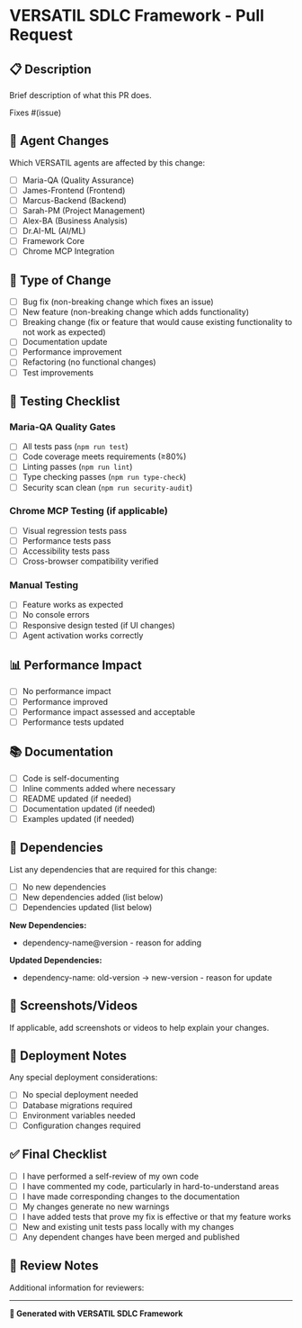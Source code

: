 # VERSATIL SDLC Framework - Pull Request

## 📋 Description

Brief description of what this PR does.

Fixes #(issue)

## 🤖 Agent Changes

Which VERSATIL agents are affected by this change:
- [ ] Maria-QA (Quality Assurance)
- [ ] James-Frontend (Frontend)
- [ ] Marcus-Backend (Backend)
- [ ] Sarah-PM (Project Management)
- [ ] Alex-BA (Business Analysis)
- [ ] Dr.AI-ML (AI/ML)
- [ ] Framework Core
- [ ] Chrome MCP Integration

## 🔄 Type of Change

- [ ] Bug fix (non-breaking change which fixes an issue)
- [ ] New feature (non-breaking change which adds functionality)
- [ ] Breaking change (fix or feature that would cause existing functionality to not work as expected)
- [ ] Documentation update
- [ ] Performance improvement
- [ ] Refactoring (no functional changes)
- [ ] Test improvements

## 🧪 Testing Checklist

### Maria-QA Quality Gates
- [ ] All tests pass (`npm run test`)
- [ ] Code coverage meets requirements (≥80%)
- [ ] Linting passes (`npm run lint`)
- [ ] Type checking passes (`npm run type-check`)
- [ ] Security scan clean (`npm run security-audit`)

### Chrome MCP Testing (if applicable)
- [ ] Visual regression tests pass
- [ ] Performance tests pass
- [ ] Accessibility tests pass
- [ ] Cross-browser compatibility verified

### Manual Testing
- [ ] Feature works as expected
- [ ] No console errors
- [ ] Responsive design tested (if UI changes)
- [ ] Agent activation works correctly

## 📊 Performance Impact

- [ ] No performance impact
- [ ] Performance improved
- [ ] Performance impact assessed and acceptable
- [ ] Performance tests updated

## 📚 Documentation

- [ ] Code is self-documenting
- [ ] Inline comments added where necessary
- [ ] README updated (if needed)
- [ ] Documentation updated (if needed)
- [ ] Examples updated (if needed)

## 🔗 Dependencies

List any dependencies that are required for this change:
- [ ] No new dependencies
- [ ] New dependencies added (list below)
- [ ] Dependencies updated (list below)

**New Dependencies:**
- dependency-name@version - reason for adding

**Updated Dependencies:**
- dependency-name: old-version → new-version - reason for update

## 📱 Screenshots/Videos

If applicable, add screenshots or videos to help explain your changes.

## 🚀 Deployment Notes

Any special deployment considerations:
- [ ] No special deployment needed
- [ ] Database migrations required
- [ ] Environment variables needed
- [ ] Configuration changes required

## ✅ Final Checklist

- [ ] I have performed a self-review of my own code
- [ ] I have commented my code, particularly in hard-to-understand areas
- [ ] I have made corresponding changes to the documentation
- [ ] My changes generate no new warnings
- [ ] I have added tests that prove my fix is effective or that my feature works
- [ ] New and existing unit tests pass locally with my changes
- [ ] Any dependent changes have been merged and published

## 🤝 Review Notes

Additional information for reviewers:

---

**🤖 Generated with VERSATIL SDLC Framework**
